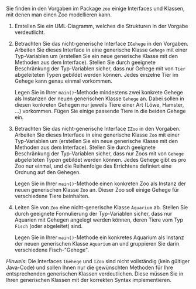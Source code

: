 Sie finden in den Vorgaben im Package `zoo` einige Interfaces und Klassen, mit denen
man einen Zoo modellieren kann.

1.  Erstellen Sie ein UML-Diagramm, welches die Strukturen in der Vorgabe verdeutlicht.

2.  Betrachten Sie das nicht-generische Interface `IGehege` in den Vorgaben. Arbeiten
    Sie dieses Interface in eine generische Klasse `Gehege` mit einer Typ-Variablen um
    (erstellen Sie ein neue generische Klasse mit den Methoden aus dem Interface).
    Stellen Sie durch geeignete Beschränkung der Typ-Variablen sicher, dass nur Gehege
    mit von `Tier` abgeleiteten Typen gebildet werden können. Jedes einzelne Tier im
    Gehege kann genau einmal vorkommen.

    Legen Sie in Ihrer `main()`-Methode mindestens zwei konkrete Gehege als Instanzen
    der neuen generischen Klasse `Gehege` an. Dabei sollen in diesen konkreten Gehegen
    nur jeweils Tiere einer Art (Löwe, Hamster, ...) vorkommen. Fügen Sie einige
    passende Tiere in die beiden Gehege ein.

3.  Betrachten Sie das nicht-generische Interface `IZoo` in den Vorgaben. Arbeiten
    Sie dieses Interface in eine generische Klasse `Zoo` mit einer Typ-Variablen um
    (erstellen Sie ein neue generische Klasse mit den Methoden aus dem Interface).
    Stellen Sie durch geeignete Beschränkung der Typ-Variablen sicher, dass nur Zoos
    mit von `Gehege` abgeleiteten Typen gebildet werden können. Jedes Gehege gibt es
    pro Zoo nur einmal, und die Reihenfolge des Errichtens definiert eine Ordnung
    auf den Gehegen.

    Legen Sie in Ihrer `main()`-Methode einen konkreten Zoo als Instanz der neuen
    generischen Klasse `Zoo` an. Dieser Zoo soll einige Gehege für verschiedene Tiere
    beinhalten.

4.  Leiten Sie von `Zoo` eine nicht-generische Klasse `Aquarium` ab. Stellen Sie durch
    geeignete Formulierung der Typ-Variablen sicher, dass nur Aquarien mit Gehegen
    angelegt werden können, deren Tiere vom Typ `Fisch` (oder abgeleitet) sind.

    Legen Sie in Ihrer `main()`-Methode ein konkretes Aquarium als Instanz der neuen
    generischen Klasse `Aquarium` an und gruppieren Sie darin verschiedene Fisch-"Gehege".

_Hinweis_: Die Interfaces `IGehege` und `IZoo` sind nicht vollständig (kein gültiger
Java-Code) und sollen Ihnen nur die gewünschten Methoden für Ihre entsprechenden
generischen Klassen verdeutlichen. Diese müssen Sie in Ihren generischen Klassen mit
der korrekten Syntax implementieren.
